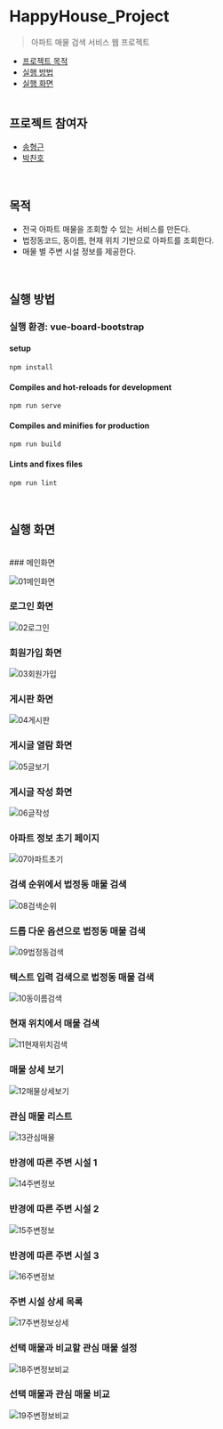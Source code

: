 # HappyHouse_Project
> 아파트 매물 검색 서비스 웹 프로젝트

- [프로젝트 목적](#목적)
- [실행 방법](#실행-방법)
- [실행 화면](#실행-화면)  
  <br>

## 프로젝트 참여자

  - [송형근](https://github.com/lukeydokey)
  - [박찬호](https://github.com/taurus429)
    

<br>

## 목적
- 전국 아파트 매물을 조회할 수 있는 서비스를 만든다.
- 법정동코드, 동이름, 현재 위치 기반으로 아파트를 조회한다.
- 매물 별 주변 시설 정보를 제공한다.

<br>

## 실행 방법
### 실행 환경: vue-board-bootstrap

#### setup
```
npm install
```

#### Compiles and hot-reloads for development
```
npm run serve
```

#### Compiles and minifies for production
```
npm run build
```

#### Lints and fixes files
```
npm run lint
```
<br>

## 실행 화면
<br>
### 메인화면

![01메인화면](https://user-images.githubusercontent.com/77423712/170437652-ec7dfb3a-f763-4743-94d9-d26a5e530aba.png)

### 로그인 화면
![02로그인](https://user-images.githubusercontent.com/77423712/170437681-67ea4627-7420-47a8-bcb2-c565a72700e5.png)
### 회원가입 화면
![03회원가입](https://user-images.githubusercontent.com/77423712/170437712-1c5f33be-8846-4dd6-9ae8-f2673ab66ec2.png)
### 게시판 화면
![04게시판](https://user-images.githubusercontent.com/77423712/170437732-8ef526bd-3baf-4bd3-85c4-ca23cda90dc3.png)
### 게시글 열람 화면
![05글보기](https://user-images.githubusercontent.com/77423712/170437757-07809728-9621-4a5d-b859-8f87e303500c.png)
### 게시글 작성 화면
![06글작성](https://user-images.githubusercontent.com/77423712/170437778-54009af4-2f69-4bdc-8cfa-06312d9064f6.png)
### 아파트 정보 초기 페이지
![07아파트초기](https://user-images.githubusercontent.com/77423712/170437798-725f5d73-bc5d-4830-843f-daac39db0752.png)
### 검색 순위에서 법정동 매물 검색
![08검색순위](https://user-images.githubusercontent.com/77423712/170437833-e42cc495-b030-4834-854d-81076e4c0f55.png)
### 드롭 다운 옵션으로 법정동 매물 검색
![09법정동검색](https://user-images.githubusercontent.com/77423712/170437855-74e9e97d-c24d-42db-b5ba-06844341040c.png)
### 텍스트 입력 검색으로 법정동 매물 검색
![10동이름검색](https://user-images.githubusercontent.com/77423712/170437871-2ade3bea-2deb-4193-845c-f0a28f509e86.png)
### 현재 위치에서 매물 검색
![11현재위치검색](https://user-images.githubusercontent.com/77423712/170437891-9c82be5c-8ef2-4164-8c43-2c161c5749a4.png)
### 매물 상세 보기
![12매물상세보기](https://user-images.githubusercontent.com/77423712/170437900-0b159914-6ecc-4994-bf48-650921c3d70c.png)
### 관심 매물 리스트
![13관심매물](https://user-images.githubusercontent.com/77423712/170437914-da198ccd-7b16-4aee-8f49-cad2e0189b91.png)
### 반경에 따른 주변 시설 1
![14주변정보](https://user-images.githubusercontent.com/77423712/170437927-ca370f69-b303-445f-b118-cdc3dd0586cc.png)
### 반경에 따른 주변 시설 2
![15주변정보](https://user-images.githubusercontent.com/77423712/170437944-29869571-c562-4a74-895d-960bd48f5e20.png)
### 반경에 따른 주변 시설 3
![16주변정보](https://user-images.githubusercontent.com/77423712/170437955-2df006a4-1aa6-4d26-a088-8928e682dc08.png)
### 주변 시설 상세 목록
![17주변정보상세](https://user-images.githubusercontent.com/77423712/170437967-5cfa281d-9978-4cde-b4d7-acce3768d841.png)
### 선택 매물과 비교할 관심 매물 설정
![18주변정보비교](https://user-images.githubusercontent.com/77423712/170437976-73bbdbb7-57e1-4699-8ae2-1aef26f2d790.png)
### 선택 매물과 관심 매물 비교
![19주변정보비교](https://user-images.githubusercontent.com/77423712/170438002-654c5b2a-8f5c-43ff-b5cb-f18575067484.png)
